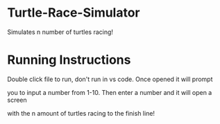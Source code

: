 # Turtle-Race-Simulator
Simulates n number of turtles racing!

# Running Instructions
<p>Double click file to run, don't run in vs code. Once opened it will prompt</p>
<p>you to input a number from 1-10. Then enter a number and it will open a screen</p>
<p></p>with the n amount of turtles racing to the finish line!</p>
